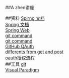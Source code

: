 ##A zhen讲座

##资料
[Spirng 文档](https://spring.io)  
[Spring 文档](https://spring.io/guides)  
[Spring Web](https://spring.io/guides/gs/serving-web-content/)  
[git command](https://www.runoob.com/git/git-workspace-index-repo.html)  
[git command](https://blog.csdn.net/themagickeyjianan/article/details/79683980)  
[GitHub QAuth](https://developer.github.com/apps/building-github-apps/)  
[differents from get and post](https://www.cnblogs.com/logsharing/p/8448446.html)  
[oauth授权流程](https://developer.github.com/apps/building-oauth-apps/authorizing-oauth-apps/#redirect-urls)  
##工具
[git](https://git-scm.com/)  
[Visual Paradigm](https://www.visual-paradigm.com)  
